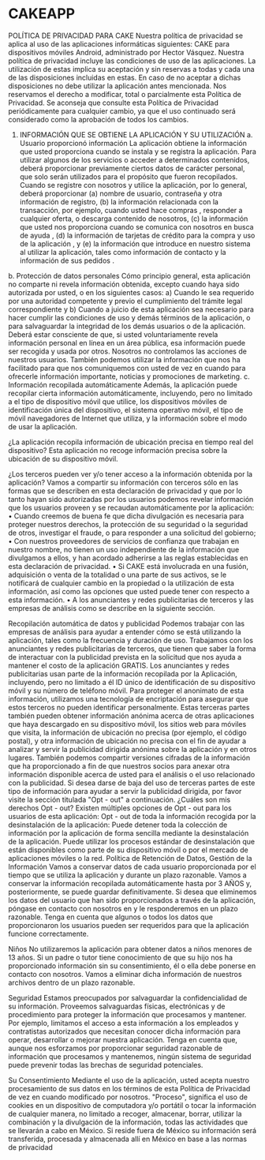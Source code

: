# CAKEAPP


POLÍTICA DE PRIVACIDAD PARA CAKE
Nuestra política de privacidad se aplica al uso de las aplicaciones informáticas siguientes: CAKE para dispositivos móviles Android, administrado por Hector Vásquez.
 Nuestra política de privacidad incluye las condiciones de uso de las aplicaciones. La utilización de estas implica su aceptación y sin reservas a todas y cada una de las disposiciones incluidas en estas. En caso de no aceptar a dichas disposiciones no debe utilizar la aplicación antes mencionada.
 Nos reservamos el derecho a modificar, total o parcialmente esta Política de Privacidad. Se aconseja que consulte esta Política de Privacidad periódicamente para cualquier cambio, ya que el uso continuado será considerado como la aprobación de todos los cambios. 
1. INFORMACIÓN QUE SE OBTIENE LA APLICACIÓN Y SU UTILIZACIÓN 
a. Usuario proporcionó información 
La aplicación obtiene la información que usted proporciona cuando se instala y se registra la aplicación. Para utilizar algunos de los servicios o acceder a determinados contenidos, deberá proporcionar previamente ciertos datos de carácter personal, que solo serán utilizados para el propósito que fueron recopilados. 
Cuando se registre con nosotros y utilice la aplicación, por lo general, deberá proporcionar (a) nombre de usuario, contraseña y otra información de registro, (b) la información relacionada con la transacción, por ejemplo, cuando usted hace compras , responder a cualquier oferta, o descarga contenido de nosotros, (c) la información que usted nos proporciona cuando se comunica con nosotros en busca de ayuda , (d) la información de tarjetas de crédito para la compra y uso de la aplicación , y (e) la información que introduce en nuestro sistema al utilizar la aplicación, tales como información de contacto y la información de sus pedidos .


b. Protección de datos personales 
Cómo principio general, esta aplicación no comparte ni revela información obtenida, excepto cuando haya sido autorizada por usted, o en los siguientes casos: 
a) Cuando le sea requerido por una autoridad competente y previo el cumplimiento del trámite legal correspondiente y b) Cuando a juicio de esta aplicación sea necesario para hacer cumplir las condiciones de uso y demás términos de la aplicación, o para salvaguardar la integridad de los demás usuarios o de la aplicación. Deberá estar consciente de que, si usted voluntariamente revela información personal en línea en un área pública, esa información puede ser recogida y usada por otros. Nosotros no controlamos las acciones de nuestros usuarios. 
También podemos utilizar la información que nos ha facilitado para que nos comuniquemos con usted de vez en cuando para ofrecerle información importante, noticias y promociones de marketing.
c. Información recopilada automáticamente
Además, la aplicación puede recopilar cierta información automáticamente, incluyendo, pero no limitado a el tipo de dispositivo móvil que utilice, los dispositivos móviles de identificación única del dispositivo, el sistema operativo móvil, el tipo de móvil navegadores de Internet que utiliza, y la información sobre el modo de usar la aplicación.

¿La aplicación recopila información de ubicación precisa en tiempo real del dispositivo? 
Esta aplicación no recoge información precisa sobre la ubicación de su dispositivo móvil.




¿Los terceros pueden ver y/o tener acceso a la información obtenida por la aplicación? 
Vamos a compartir su información con terceros sólo en las formas que se describen en esta declaración de privacidad y que por lo tanto hayan sido autorizadas por los usuarios podemos revelar información que los usuarios proveen y se recaudan automáticamente por la aplicación: 
•	Cuando creemos de buena fe que dicha divulgación es necesaria para proteger nuestros derechos, la protección de su seguridad o la seguridad de otros, investigar el fraude, o para responder a una solicitud del gobierno;
•	Con nuestros proveedores de servicios de confianza que trabajan en nuestro nombre, no tienen un uso independiente de la información que divulgamos a ellos, y han acordado adherirse a las reglas establecidas en esta declaración de privacidad. 
•	Si CAKE está involucrada en una fusión, adquisición o venta de la totalidad o una parte de sus activos, se le notificará de cualquier cambio en la propiedad o la utilización de esta información, así como las opciones que usted puede tener con respecto a esta información. 
•	A los anunciantes y redes publicitarias de terceros y las empresas de análisis como se describe en la siguiente sección.

Recopilación automática de datos y publicidad 
Podemos trabajar con las empresas de análisis para ayudar a entender cómo se está utilizando la aplicación, tales como la frecuencia y duración de uso. Trabajamos con los anunciantes y redes publicitarias de terceros, que tienen que saber la forma de interactuar con la publicidad prevista en la solicitud que nos ayuda a mantener el costo de la aplicación GRATIS. Los anunciantes y redes publicitarias usan parte de la información recopilada por la Aplicación, incluyendo, pero no limitado a él ID único de identificación de su dispositivo móvil y su número de teléfono móvil. 
Para proteger el anonimato de esta información, utilizamos una tecnología de encriptación para asegurar que estos terceros no pueden identificar personalmente. Estas terceras partes también pueden obtener información anónima acerca de otras aplicaciones que haya descargado en su dispositivo móvil, los sitios web para móviles que visita, la información de ubicación no precisa (por ejemplo, el código postal), y otra información de ubicación no precisa con el fin de ayudar a analizar y servir la publicidad dirigida anónima sobre la aplicación y en otros lugares. También podemos compartir versiones cifradas de la información que ha proporcionado a fin de que nuestros socios para anexar otra información disponible acerca de usted para el análisis o el uso relacionado con la publicidad.
Si desea darse de baja del uso de terceras partes de este tipo de información para ayudar a servir la publicidad dirigida, por favor visite la sección titulada "Opt - out" a continuación. 
¿Cuáles son mis derechos Opt - out? 
Existen múltiples opciones de Opt - out para los usuarios de esta aplicación: Opt - out de toda la información recogida por la desinstalación de la aplicación: Puede detener toda la colección de información por la aplicación de forma sencilla mediante la desinstalación de la aplicación. Puede utilizar los procesos estándar de desinstalación que están disponibles como parte de su dispositivo móvil o por el mercado de aplicaciones móviles o la red. 
Política de Retención de Datos, Gestión de la Información 
Vamos a conservar datos de cada usuario proporcionada por el tiempo que se utiliza la aplicación y durante un plazo razonable. Vamos a conservar la información recopilada automáticamente hasta por 3 AÑOS y, posteriormente, se puede guardar definitivamente. Si desea que eliminemos los datos del usuario que han sido proporcionados a través de la aplicación, póngase en contacto con nosotros en y le responderemos en un plazo razonable. Tenga en cuenta que algunos o todos los datos que proporcionaron los usuarios pueden ser requeridos para que la aplicación funcione correctamente.

Niños 
No utilizaremos la aplicación para obtener datos a niños menores de 13 años. Si un padre o tutor tiene conocimiento de que su hijo nos ha proporcionado información sin su consentimiento, él o ella debe ponerse en contacto con nosotros. Vamos a eliminar dicha información de nuestros archivos dentro de un plazo razonable. 

Seguridad 
Estamos preocupados por salvaguardar la confidencialidad de su información. Proveemos salvaguardas físicas, electrónicas y de procedimiento para proteger la información que procesamos y mantener. Por ejemplo, limitamos el acceso a esta información a los empleados y contratistas autorizados que necesitan conocer dicha información para operar, desarrollar o mejorar nuestra aplicación. Tenga en cuenta que, aunque nos esforzamos por proporcionar seguridad razonable de información que procesamos y mantenemos, ningún sistema de seguridad puede prevenir todas las brechas de seguridad potenciales. 

Su Consentimiento 
Mediante el uso de la aplicación, usted acepta nuestro procesamiento de sus datos en los términos de esta Política de Privacidad de vez en cuando modificado por nosotros. "Proceso", significa el uso de cookies en un dispositivo de computadora y/o portátil o tocar la información de cualquier manera, no limitado a recoger, almacenar, borrar, utilizar la combinación y la divulgación de la información, todas las actividades que se llevarán a cabo en México. Si reside fuera de México su información será transferida, procesada y almacenada allí en México en base a las normas de privacidad
